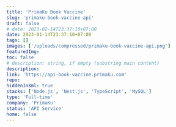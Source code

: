 ```yaml
---
title: 'PrimaKu Book Vaccine'
slug: 'primaku-book-vaccine-api'
draft: false
# date: 2023-02-14T23:37:10+07:00
date: 2023-01-14T23:37:10+07:00
tags: []
images: ['/uploads/compressed/primaku-book-vaccine-api.png']
featuredImg:
toc: false
# description: string, if empty (substring main content)
description:
link: 'https://api-book-vaccine.primaku.com'
repo:
hiddenInXml: true
stacks: ['Node.js', 'Nest.js', 'TypeScript', 'MySQL']
type: 'Full-time'
company: 'PrimaKu'
status: 'API Service'
home: false
---
```

